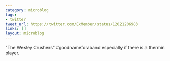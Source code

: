 ```yaml
---
category: microblog
tags:
- twitter
tweet_url: https://twitter.com/ExMember/status/12021206983
links: []
layout: microblog
---
```

"The Wesley Crushers" #goodnameforaband especially if there is a thermin player.
